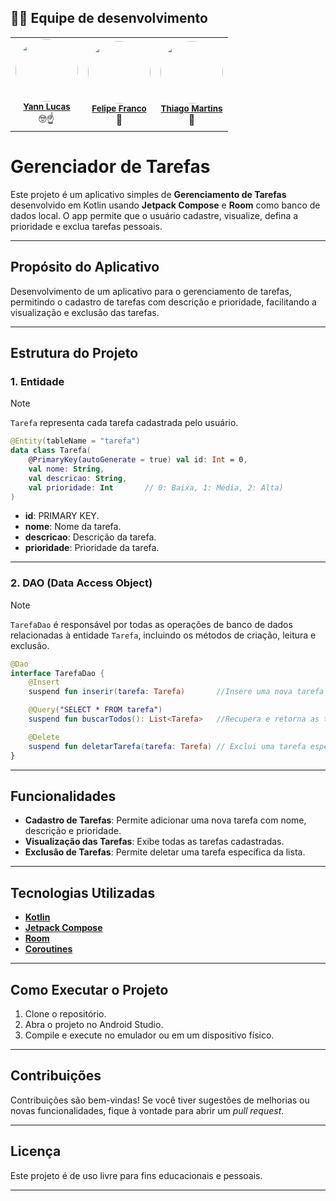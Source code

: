 ## 🙋‍♂️ Equipe de desenvolvimento

<table align='center'>
  <tr>
    <td align="center">
        <img style="border-radius: 50%;" src="https://avatars.githubusercontent.com/u/101208372?v=4" width="100px;" alt=""/><br /><sub><b><a href="https://github.com/Y4nnLS">Yann Lucas</a></b></sub></a><br />🤓☝</a></td>
    <td align="center">
        <img style="border-radius: 50%;" src="https://avatars.githubusercontent.com/u/60533993?v=4" width="100px;" alt=""/><br /><sub><b><a href="https://github.com/Ypsiloon">Felipe Franco</a></b></sub></a><br />👻</a></td>
    <td align="center">
        <img style="border-radius: 50%;" src="https://avatars.githubusercontent.com/u/96783942?v=4" width="100px;" alt=""/><br /><sub><b><a href="https://github.com/Ypsiloon">Thiago Martins</a></b></sub></a><br />🦤</a></td>
  </table>
  </table>

# Gerenciador de Tarefas

Este projeto é um aplicativo simples de **Gerenciamento de Tarefas** desenvolvido em Kotlin usando **Jetpack Compose** e **Room** como banco de dados local. O app permite que o usuário cadastre, visualize, defina a prioridade e exclua tarefas pessoais.

---

## Propósito do Aplicativo

Desenvolvimento de um aplicativo para o gerenciamento de tarefas, permitindo o cadastro de tarefas com descrição e prioridade, facilitando a visualização e exclusão das tarefas.

---

## Estrutura do Projeto

### 1. Entidade


> [!NOTE]
> `Tarefa`  representa cada tarefa cadastrada pelo usuário.

```kotlin
@Entity(tableName = "tarefa")
data class Tarefa(
    @PrimaryKey(autoGenerate = true) val id: Int = 0,
    val nome: String,        
    val descricao: String,    
    val prioridade: Int       // 0: Baixa, 1: Média, 2: Alta)
)
```

- **id**: PRIMARY KEY.
- **nome**: Nome da tarefa.
- **descricao**: Descrição da tarefa.
- **prioridade**: Prioridade da tarefa.

---

### 2. DAO (Data Access Object)

> [!NOTE]
> `TarefaDao` é responsável por todas as operações de banco de dados relacionadas à entidade `Tarefa`, incluindo os métodos de criação, leitura e exclusão.


```kotlin
@Dao
interface TarefaDao {
    @Insert  
    suspend fun inserir(tarefa: Tarefa)       //Insere uma nova tarefa no banco de dados.

    @Query("SELECT * FROM tarefa")
    suspend fun buscarTodos(): List<Tarefa>   //Recupera e retorna as tarefas cadastradas no banco de dados.

    @Delete
    suspend fun deletarTarefa(tarefa: Tarefa) // Exclui uma tarefa específica do banco de dados com base em seu identificador (`id`).
}
```
---

## Funcionalidades

- **Cadastro de Tarefas**: Permite adicionar uma nova tarefa com nome, descrição e prioridade.
- **Visualização das Tarefas**: Exibe todas as tarefas cadastradas.
- **Exclusão de Tarefas**: Permite deletar uma tarefa específica da lista.

---

## Tecnologias Utilizadas
- [**Kotlin**](https://kotlinlang.org/docs/home.html) 
- [**Jetpack Compose**](https://developer.android.com/jetpack/compose/documentation) 
- [**Room**](https://developer.android.com/training/data-storage/room) 
- [**Coroutines**](https://kotlinlang.org/docs/coroutines-overview.html) 

---

## Como Executar o Projeto

1. Clone o repositório.
2. Abra o projeto no Android Studio.
3. Compile e execute no emulador ou em um dispositivo físico.

---

## Contribuições

Contribuições são bem-vindas! Se você tiver sugestões de melhorias ou novas funcionalidades, fique à vontade para abrir um *pull request*.

--- 

## Licença

Este projeto é de uso livre para fins educacionais e pessoais.

--- 
